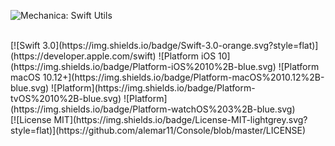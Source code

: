 ![Mechanica: Swift Utils](https://raw.githubusercontent.com/tinrobots/Mechanica/assets/mechanica.png)

<br/>
[![Swift 3.0](https://img.shields.io/badge/Swift-3.0-orange.svg?style=flat)](https://developer.apple.com/swift) 
![Platform iOS 10](https://img.shields.io/badge/Platform-iOS%2010%2B-blue.svg) 
![Platform macOS 10.12+](https://img.shields.io/badge/Platform-macOS%2010.12%2B-blue.svg) 
![Platform](https://img.shields.io/badge/Platform-tvOS%2010%2B-blue.svg) 
![Platform](https://img.shields.io/badge/Platform-watchOS%203%2B-blue.svg)<br/>
[![License MIT](https://img.shields.io/badge/License-MIT-lightgrey.svg?style=flat)](https://github.com/alemar11/Console/blob/master/LICENSE)